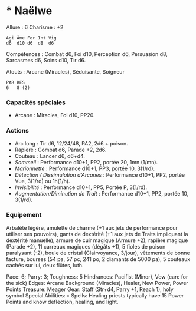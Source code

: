 # * Naëlwe

Allure : 6
Charisme : +2

	Agi	Âme	For	Int	Vig
	d6	d10	d6	d8	d6

Compétences : Combat d6, Foi d10, Perception d6, Persuasion d8, Sarcasmes d6, Soins d10, Tir d6.

Atouts : Arcane (Miracles), Séduisante, Soigneur

	PAR	RES
	6   8 (2)

### Capacités spéciales
- Arcane : Miracles, Foi d10, PP20.

### Actions
- Arc long : Tir d6, 12/24/48, PA2, 2d6 + poison.
- Rapière : Combat d6, Parade +2, 2d6.
- Couteau : Lancer d6, d6+d4.
- _Sommeil_ : Performance d10+1, PP2, portée 20, 1mn (1/mn).
- _Marionnette_ : Performance d10+1, PP3, portée 10, 3(1/rd).
- _Détection / Dissimulation d’Arcanes_ : Performance d10+1, PP2, portée Vue, 3(1/rd) ou 1h(1/h).
- _Invisibilité_ : Performance d10+1, PP5, Portée P, 3(1/rd).
- _Augmentation/Diminution de Trait_ : Performance d10+1, PP2, portée 10, 3(1/rd).

### Equipement
Arbalète légère, amulette de charme (+1 aux jets de performance pour utiliser ses pouvoirs), gants de dextérité (+1 aux jets de Traits impliquant la dextérité manuelle), armure de cuir magique (Armure +2), rapière magique (Parade +2), 11 carreaux magiques (dégâts +1), 5 fioles de poison paralysant (-2), boule de cristal (Clairvoyance, 3/jour), vêtements de bonne facture, bourses (54 pa, 57 pc, 241 po, 2 diamants de 5000 pa), 5 couteaux cachés sur lui, deux flûtes, luth.


Pace: 6; Parry: 3; Toughness: 5
Hindrances: Pacifist (Minor), Vow (care for
the sick)
Edges: Arcane Background (Miracles),
Healer, New Power, Power Points
Treasure: Meager
Gear: Staff (Str+d4, Parry +1, Reach 1), holy
symbol
Special Abilities:
• Spells: Healing priests typically have 15
Power Points and know deflection, healing,
and light.